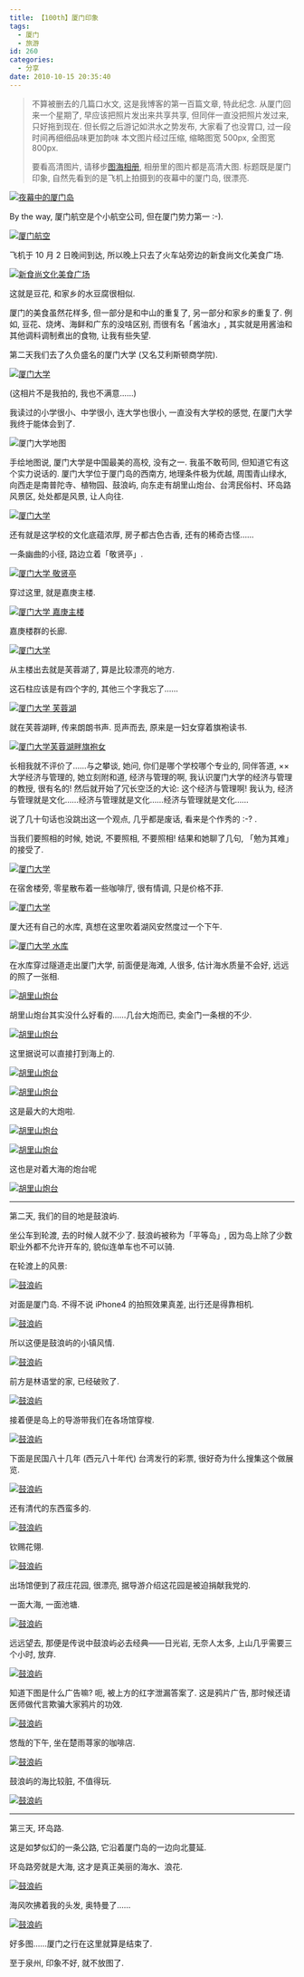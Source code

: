 ```yaml
---
title: 【100th】厦门印象
tags:
  - 厦门
  - 旅游
id: 260
categories:
  - 分享
date: 2010-10-15 20:35:40
---
```


> 不算被删去的几篇口水文, 这是我博客的第一百篇文章, 特此纪念.
从厦门回来一个星期了, 早应该把照片发出来共享共享, 但同伴一直没把照片发过来, 只好拖到现在. 但长假之后游记如洪水之势发布, 大家看了也没胃口, 过一段时间再细细品味更加韵味
> 本文图片经过压缩, 缩略图宽 500px, 全图宽 800px.
>
>
> 要看高清图片, 请移步[图海相册](http://www.tuhigh.com/photo/h/69592), 相册里的图片都是高清大图.
标题既是厦门印象, 自然先看到的是飞机上拍摄到的夜幕中的厦门岛, 很漂亮.

[![夜幕中的厦门岛](http://photo.tuhigh.com/pics/1040/1002/282356t-1763801406_c.jpg)](http://photo.tuhigh.com/pics/1040/1002/282356t-1763801406_d.jpg)<!-- more -->

By the way, 厦门航空是个小航空公司, 但在厦门势力第一 :-).

[![厦门航空](http://photo.tuhigh.com/pics/1040/1002/282356t457258047_c.jpg)](http://photo.tuhigh.com/pics/1040/1002/282356t457258047_d.jpg)

飞机于 10 月 2 日晚间到达, 所以晚上只去了火车站旁边的新食尚文化美食广场.

[![新食尚文化美食广场](http://photo.tuhigh.com/pics/1040/1002/282356t-1861801742_c.jpg)](http://photo.tuhigh.com/pics/1040/1002/282356t-1861801742_d.jpg)

这就是豆花, 和家乡的水豆腐很相似.

厦门的美食虽然花样多, 但一部分是和中山的重复了, 另一部分和家乡的重复了. 例如, 豆花、烧烤、海鲜和广东的没啥区别, 而很有名「酱油水」, 其实就是用酱油和其他调料调制煮出的食物, 让我有些失望.

第二天我们去了久负盛名的厦门大学 (又名艾利斯顿商学院).

[![厦门大学](http://photo.tuhigh.com/pics/1042/1015/282356t205308637_c.jpg)](http://photo.tuhigh.com/pics/1042/1015/282356t205308637_d.jpg)

 (这相片不是我拍的, 我也不满意……)

我读过的小学很小、中学很小, 连大学也很小, 一直没有大学校的感觉, 在厦门大学我终于能体会到了.

![厦门大学地图](http://img.beamnote.com/2010/map-of-xiamen-university.png)

手绘地图说, 厦门大学是中国最美的高校, 没有之一. 我虽不敢苟同, 但知道它有这个实力说话的. 厦门大学位于厦门岛的西南方, 地理条件极为优越, 周围青山绿水, 向西走是南普陀寺、植物园、鼓浪屿, 向东走有胡里山炮台、台湾民俗村、环岛路风景区, 处处都是风景, 让人向往.

[![厦门大学](http://photo.tuhigh.com/pics/1042/1015/282356t-784460593_c.jpg)](http://photo.tuhigh.com/pics/1042/1015/282356t-784460593_d.jpg)

还有就是这学校的文化底蕴浓厚, 房子都古色古香, 还有的稀奇古怪……

一条幽曲的小径, 路边立着「敬贤亭」.

[![厦门大学 敬贤亭](http://photo.tuhigh.com/pics/1042/1015/282356t-965079934_d.jpg)](http://photo.tuhigh.com/pics/1042/1015/282356t-965079934_d.jpg)

穿过这里, 就是嘉庚主楼.

[![厦门大学 嘉庚主楼](http://photo.tuhigh.com/pics/1042/1015/282356t426520038_d.jpg)](http://photo.tuhigh.com/pics/1042/1015/282356t426520038_d.jpg)

嘉庚楼群的长廊.

[![厦门大学](http://photo.tuhigh.com/pics/1042/1015/282356t1165034327_d.jpg)](http://photo.tuhigh.com/pics/1042/1015/282356t1165034327_d.jpg)

从主楼出去就是芙蓉湖了, 算是比较漂亮的地方.

这石柱应该是有四个字的, 其他三个字我忘了……

[![厦门大学 芙蓉湖](http://photo.tuhigh.com/pics/1042/1015/282356t1970449698_c.jpg)](http://photo.tuhigh.com/pics/1042/1015/282356t1970449698_d.jpg)

就在芙蓉湖畔, 传来朗朗书声. 觅声而去, 原来是一妇女穿着旗袍读书.

[![厦门大学芙蓉湖畔旗袍女](http://photo.tuhigh.com/pics/1042/1015/282356t-1978906427_d.jpg)](http://photo.tuhigh.com/pics/1042/1015/282356t-1978906427_d.jpg)

长相我就不评价了……与之攀谈, 她问, 你们是哪个学校哪个专业的, 同伴答道, ××大学经济与管理的, 她立刻附和道, 经济与管理的啊, 我认识厦门大学的经济与管理的教授, 很有名的\! 然后就开始了冗长空泛的大论: 这个经济与管理啊\! 我认为, 经济与管理就是文化……经济与管理就是文化……经济与管理就是文化……

说了几十句话也没跳出这一个观点, 几乎都是废话, 看来是个作秀的 :-? .

当我们要照相的时候, 她说, 不要照相, 不要照相\! 结果和她聊了几句, 「勉为其难」的接受了.

[![厦门大学](http://photo.tuhigh.com/pics/1042/1015/282356t1009751049_d.jpg)](http://photo.tuhigh.com/pics/1042/1015/282356t1009751049_d.jpg)

在宿舍楼旁, 零星散布着一些咖啡厅, 很有情调, 只是价格不菲.

[![厦门大学](http://photo.tuhigh.com/pics/1042/1015/282356t770913447_c.jpg)](http://photo.tuhigh.com/pics/1042/1015/282356t770913447_d.jpg)

厦大还有自己的水库, 真想在这里吹着湖风安然度过一个下午.

[![厦门大学 水库](http://photo.tuhigh.com/pics/1042/1015/282356t-1113382706_c.jpg)](http://photo.tuhigh.com/pics/1042/1015/282356t-1113382706_d.jpg)

在水库穿过隧道走出厦门大学, 前面便是海滩, 人很多, 估计海水质量不会好, 远远的照了一张相.

[![胡里山炮台](http://photo.tuhigh.com/pics/1042/1015/282356t652421279_c.jpg)](http://photo.tuhigh.com/pics/1042/1015/282356t652421279_d.jpg)

胡里山炮台其实没什么好看的……几台大炮而已, 卖金门一条根的不少.

[![胡里山炮台](http://photo.tuhigh.com/pics/1042/1015/282356t-1777464753_c.jpg)](http://photo.tuhigh.com/pics/1042/1015/282356t-1777464753_d.jpg)

这里据说可以直接打到海上的.

[![胡里山炮台](http://photo.tuhigh.com/pics/1042/1015/282356t-1671565378_d.jpg)](http://photo.tuhigh.com/pics/1042/1015/282356t-1671565378_d.jpg)

[![胡里山炮台](http://photo.tuhigh.com/pics/1042/1015/282356t-1402406005_c.jpg)](http://photo.tuhigh.com/pics/1042/1015/282356t-1402406005_d.jpg)

这是最大的大炮啦.

[![胡里山炮台](http://photo.tuhigh.com/pics/1042/1015/282356t1314130846_c.jpg)](http://photo.tuhigh.com/pics/1042/1015/282356t1314130846_d.jpg)

[![胡里山炮台](http://photo.tuhigh.com/pics/1042/1015/282356t-1340620022_c.jpg)](http://photo.tuhigh.com/pics/1042/1015/282356t-1340620022_d.jpg)

这也是对着大海的炮台呢

[![胡里山炮台](http://photo.tuhigh.com/pics/1042/1015/282356t-922177309_c.jpg)](http://photo.tuhigh.com/pics/1042/1015/282356t-922177309_d.jpg)

---

第二天, 我们的目的地是鼓浪屿.

坐公车到轮渡, 去的时候人就不少了. 鼓浪屿被称为「平等岛」, 因为岛上除了少数职业外都不允许开车的, 貌似连单车也不可以骑.

在轮渡上的风景:

[![鼓浪屿](http://photo.tuhigh.com/pics/1042/1015/282356t965111413_c.jpg)](http://photo.tuhigh.com/pics/1042/1015/282356t965111413_d.jpg)

对面是厦门岛. 不得不说 iPhone4 的拍照效果真差, 出行还是得靠相机.

[![鼓浪屿](http://photo.tuhigh.com/pics/1042/1015/282356t1249934418_c.jpg)](http://photo.tuhigh.com/pics/1042/1015/282356t1249934418_d.jpg)

所以这便是鼓浪屿的小镇风情.

[![鼓浪屿](http://photo.tuhigh.com/pics/1042/1015/282356t-1785974955_d.jpg)](http://photo.tuhigh.com/pics/1042/1015/282356t-1785974955_d.jpg)

前方是林语堂的家, 已经破败了.

[![鼓浪屿](http://photo.tuhigh.com/pics/1042/1015/282356t655345760_c.jpg)](http://photo.tuhigh.com/pics/1042/1015/282356t655345760_d.jpg)

接着便是岛上的导游带我们在各场馆穿梭.

[![鼓浪屿](http://photo.tuhigh.com/pics/1042/1015/282356t1568830066_c.jpg)](http://photo.tuhigh.com/pics/1042/1015/282356t1568830066_d.jpg)

下面是民国八十几年 (西元八十年代) 台湾发行的彩票, 很好奇为什么搜集这个做展览.

[![鼓浪屿](http://photo.tuhigh.com/pics/1042/1015/282356t1981712466_d.jpg)](http://photo.tuhigh.com/pics/1042/1015/282356t1981712466_d.jpg)

还有清代的东西蛮多的.

[![鼓浪屿](http://photo.tuhigh.com/pics/1042/1015/282356t-270504192_c.jpg)](http://photo.tuhigh.com/pics/1042/1015/282356t-270504192_d.jpg)

钦赐花翎.

[![鼓浪屿](http://photo.tuhigh.com/pics/1042/1015/282356t1383925363_c.jpg)](http://photo.tuhigh.com/pics/1042/1015/282356t1383925363_d.jpg)

出场馆便到了菽庄花园, 很漂亮, 据导游介绍这花园是被迫捐献我党的.

一面大海, 一面池塘.

[![鼓浪屿](http://photo.tuhigh.com/pics/1042/1015/282356t1139386831_c.jpg)](http://photo.tuhigh.com/pics/1042/1015/282356t1139386831_d.jpg)

远远望去, 那便是传说中鼓浪屿必去经典——日光岩, 无奈人太多, 上山几乎需要三个小时, 放弃.

[![鼓浪屿](http://photo.tuhigh.com/pics/1042/1015/282356t6079661_c.jpg)](http://photo.tuhigh.com/pics/1042/1015/282356t6079661_d.jpg)

知道下图是什么广告嘛? 呃, 被上方的红字泄漏答案了. 这是鸦片广告, 那时候还请医师做代言欺骗大家鸦片的功效.

[![鼓浪屿](http://photo.tuhigh.com/pics/1042/1015/282356t-1064686634_c.jpg)](http://photo.tuhigh.com/pics/1042/1015/282356t-1064686634_d.jpg)

悠哉的下午, 坐在楚雨荨家的咖啡店.

[![鼓浪屿](http://photo.tuhigh.com/pics/1042/1015/282356t1834223092_d.jpg)](http://photo.tuhigh.com/pics/1042/1015/282356t1834223092_d.jpg)

鼓浪屿的海比较脏, 不值得玩.

[![鼓浪屿](http://photo.tuhigh.com/pics/1042/1015/282356t396034563_c.jpg)](http://photo.tuhigh.com/pics/1042/1015/282356t396034563_d.jpg)

* * *
第三天, 环岛路.

这是如梦似幻的一条公路, 它沿着厦门岛的一边向北蔓延.

环岛路旁就是大海, 这才是真正美丽的海水、浪花.

[![鼓浪屿](http://photo.tuhigh.com/pics/1042/1015/282356t-1527436406_c.jpg)](http://photo.tuhigh.com/pics/1042/1015/282356t-1527436406_d.jpg)

海风吹拂着我的头发, 奥特曼了……

[![鼓浪屿](http://photo.tuhigh.com/pics/1042/1015/282356t-988168706_c.jpg)](http://photo.tuhigh.com/pics/1042/1015/282356t1287137250659_o.jpg)

好多图……厦门之行在这里就算是结束了.

至于泉州, 印象不好, 就不放图了.
